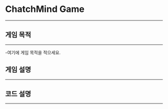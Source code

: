 # ChatchMind Game
----------------------------------------
## 게임 목적
----------------------------------------
-여기에 게임 목적을 적으세요.
## 게임 설명
----------------------------------------
## 코드 설명
----------------------------------------
